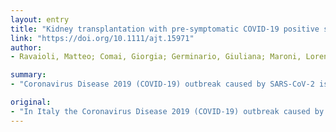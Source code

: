 ```yaml
---
layout: entry
title: "Kidney transplantation with pre-symptomatic COVID-19 positive surgeon"
link: "https://doi.org/10.1111/ajt.15971"
author:
- Ravaioli, Matteo; Comai, Giorgia; Germinario, Giuliana; Maroni, Lorenzo; La Manna, Gaetano

summary:
- "Coronavirus Disease 2019 (COVID-19) outbreak caused by SARS-CoV-2 is testing the national health system. The intensive care unit are at the limits of their capacity. Severe travel limitation and containment at home were applied. Chinese experience and isolation of the diseased patients were applied to control the exponential trend of the infection spread. In Italy the outbreak is being tested in Italy. It is the first outbreak of infection. the outbreak has been spread in the United States.. There is a new outbreak in Italy is testing in Italy the Coronavirus disease caused by COVID-CoVID."

original:
- "In Italy the Coronavirus Disease 2019 (COVID-19) outbreak caused by SARS-CoV-2 is testing the national health system and the intensive care unit are at the limits of their capacity. Severe travel limitation and containment at home were applied, such as in the Chinese experience and isolation of the diseased patients to control the exponential trend of the infection spread."
---
```


